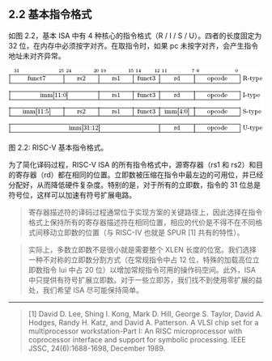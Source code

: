 ## 2.2 基本指令格式 ##

如图 2.2，基本 ISA 中有 4 种核心的指令格式（R / I / S / U）。四者的长度固定为 32 位，在内存中必须按字对齐。在取指令时，如果 pc 未按字对齐，会产生指令地址未对齐异常。

![2.2](img/2-2.png)

图 2.2: RISC-V 基本指令格式。

为了简化译码过程，RISC-V ISA 的所有指令格式中，源寄存器（rs1 和 rs2）和目的寄存器（rd）都在相同的位置。立即数被压缩在指令中最左边的可用位，并已经分配好，从而降低硬件复杂度。特别的是，对于所有的立即数，指令的 31 位总是符号位，这样可以加速有符号扩展电路。

> 寄存器描述符的译码过程通常位于实现方案的关键路径上，因此选择在指令格式上保持所有的寄存器描述符在相同位置，相应的代价是不得不在不同格式间移动立即数的位置（与 RISC-IV 也就是 SPUR [1] 共有的特性）。

> 实际上，多数立即数不是很小就是需要整个 XLEN 长度的位宽。我们选择一种不对称的立即数分割方式（在常规指令中占 12 位，特殊的加载高位立即数指令 lui 中占 20 位）以增加常规指令可用的操作码空间。此外，ISA 中只提供有符号扩展立即数。对于一些立即苏，我们找不到使用零扩展的益处，我们希望 ISA 尽可能保持简单。

---

> [1] David D. Lee, Shing I. Kong, Mark D. Hill, George S. Taylor, David A. Hodges, Randy H. Katz, and David A. Patterson. A VLSI chip set for a multiprocessor workstation-Part I: An RISC microprocessor with coprocessor interface and support for symbolic processing. IEEE JSSC, 24(6):1688-1698, December 1989.